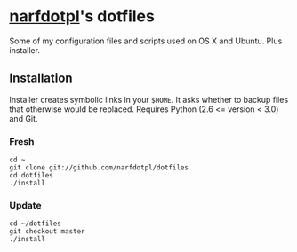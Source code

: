 [narfdotpl][]'s dotfiles
========================

Some of my configuration files and scripts used on OS X and Ubuntu.
Plus installer.

  [narfdotpl]: http://narf.pl/


Installation
------------

Installer creates symbolic links in your `$HOME`.  It asks whether
to backup files that otherwise would be replaced.  Requires Python
(2.6 <= version < 3.0) and Git.


### Fresh

    cd ~
    git clone git://github.com/narfdotpl/dotfiles
    cd dotfiles
    ./install


### Update

    cd ~/dotfiles
    git checkout master
    ./install

